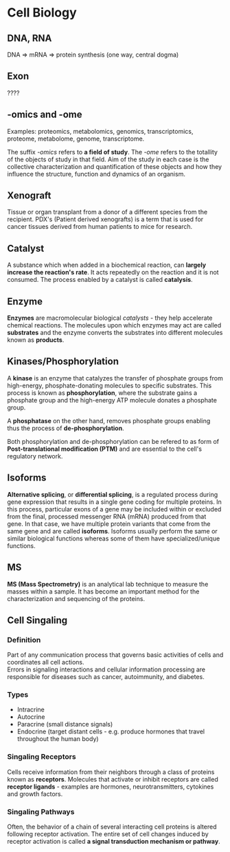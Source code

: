 # Cell Biology

## DNA, RNA

DNA => mRNA => protein synthesis (one way, central dogma)

## Exon

????

## -omics and -ome

Examples: proteomics, metabolomics, genomics, transcriptomics, 
proteome, metabolome, genome, transcriptome.

The suffix *-omics* refers to **a field of study**. The *-ome* refers to
the totallity of the objects of study in that field. Aim of the study in each
case is the collective characterization and quantification of these objects 
and how they influence the structure, function and dynamics of an organism.

## Xenograft

Tissue or organ transplant from a donor of a different species from the 
recipient. PDX's (Patient derived xenografts) is a term that is used for 
cancer tissues derived from human patients to mice for research.

## Catalyst

A substance which when added in a biochemical reaction, can **largely increase 
the reaction's rate**. It acts repeatedly on the reaction and it is not 
consumed. The process enabled by a catalyst is called **catalysis**.

## Enzyme

**Enzymes** are macromolecular biological *catalysts* - they help accelerate 
chemical reactions. The molecules upon which enzymes may act are called 
**substrates** and the enzyme converts the substrates into different molecules 
known as **products**.

## Kinases/Phosphorylation

A **kinase** is an enzyme that catalyzes the transfer of phosphate groups from 
high-energy, phosphate-donating molecules to specific substrates. This process 
is known as **phosphorylation**, where the substrate gains a phosphate group 
and the high-energy ATP molecule donates a phosphate group.

A **phosphatase** on the other hand, removes phosphate groups enabling thus the
process of **de-phosphorylation**.

Both phosphorylation and de-phosphorylation can be refered to as form of
**Post-translational modification (PTM)** and are essential to the cell's 
regulatory network.

## Isoforms

**Alternative splicing**, or **differential splicing**, is a regulated process 
during gene expression that results in a single gene coding for multiple 
proteins. In this process, particular exons of a gene may be included within 
or excluded from the final, processed messenger RNA (mRNA) produced from that 
gene. In that case, we have multiple protein variants that come from the same 
gene and are called **isoforms**. Isoforms usually perform the same or similar 
biological functions whereas some of them have specialized/unique functions.

## MS

**MS (Mass Spectrometry)** is an analytical lab technique to measure the masses 
within a sample. It has become an important method for the characterization 
and sequencing of the proteins.

## Cell Singaling

### Definition

Part of any communication process that governs basic activities of cells and 
coordinates all cell actions.  
Errors in signaling interactions and cellular information processing are 
responsible for diseases such as cancer, autoimmunity, and diabetes.

### Types

- Intracrine 
- Autocrine
- Paracrine (small distance signals)
- Endocrine (target distant cells - e.g. produce hormones that travel 
throughout the human body)

### Singaling Receptors

Cells receive information from their neighbors through a class of proteins 
known as **receptors**. Molecules that activate or inhibit receptors are 
called **receptor ligands** - examples are hormones, neurotransmitters, 
cytokines and growth factors.

### Singaling Pathways

Often, the behavior of a chain of several interacting cell proteins is altered 
following receptor activation. The entire set of cell changes induced by 
receptor activation is called **a signal transduction mechanism or pathway**.


